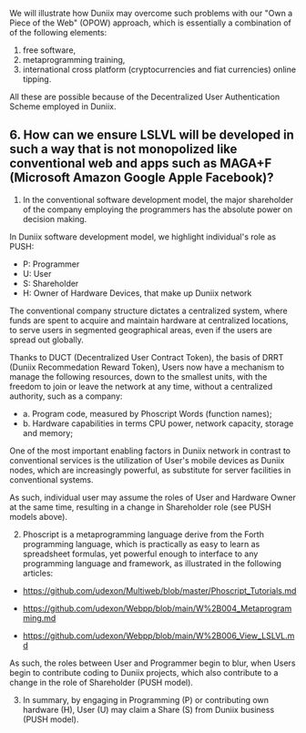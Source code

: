 We will illustrate how Duniix may overcome such problems
with our "Own a Piece of the Web" (OPOW) approach,
which is essentially a combination of of the following elements:

1. free software, 
2. metaprogramming training,
3. international cross platform (cryptocurrencies and fiat currencies) online tipping.

All these are possible because of the Decentralized User Authentication Scheme employed in Duniix.

## 6. How can we ensure LSLVL will be developed in such a way that is not monopolized like conventional web and apps such as MAGA+F (Microsoft Amazon Google Apple Facebook)?


1. In the conventional software development model, 
the major shareholder of the company employing the
programmers has the absolute power on decision making.

In Duniix software development model, we highlight individual's role as
PUSH:

- P: Programmer 
- U: User
- S: Shareholder
- H: Owner of Hardware Devices, that make up Duniix network

The conventional company structure dictates a centralized system, where funds are spent to acquire and maintain hardware at centralized locations, to serve users in segmented geographical areas, even if the users are spread out globally.

Thanks to DUCT (Decentralized User Contract Token), the basis of DRRT (Duniix Recommedation Reward Token), Users now have a mechanism to manage the following resources, down to the smallest units, 
with the freedom to join or leave the network at any time, 
without a centralized authority, such as a company:

- a. Program code, measured by Phoscript Words (function names);
- b. Hardware capabilities in terms CPU power, network capacity, storage and memory;

One of the most important enabling factors
in Duniix network in contrast to conventional
services is the utilization of User's mobile devices
as Duniix nodes, which are increasingly powerful,
as substitute for server facilities in conventional systems.

As such, individual user may assume the roles of User and Hardware Owner
at the same time, resulting in a change in Shareholder role (see PUSH models above).


2. Phoscript is a metaprogramming language derive from the Forth programming language, which is practically as easy to learn as spreadsheet formulas, yet powerful enough to interface to any programming language and framework, as illustrated in the following articles:

- https://github.com/udexon/Multiweb/blob/master/Phoscript_Tutorials.md

- https://github.com/udexon/Webpp/blob/main/W%2B004_Metaprogramming.md

- https://github.com/udexon/Webpp/blob/main/W%2B006_View_LSLVL.md

As such, the roles between User and Programmer begin to blur, when Users begin to contribute coding to Duniix projects, which also contribute to a change in the role of Shareholder (PUSH model).

3. In summary, by engaging in Programming (P) or contributing own hardware (H), User (U) may claim a Share (S) from Duniix business (PUSH model).

